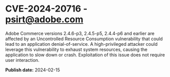 # CVE-2024-20716 - psirt@adobe.com

Adobe Commerce versions 2.4.6-p3, 2.4.5-p5, 2.4.4-p6 and earlier are affected by an Uncontrolled Resource Consumption vulnerability that could lead to an application denial-of-service. A high-privileged attacker could leverage this vulnerability to exhaust system resources, causing the application to slow down or crash. Exploitation of this issue does not require user interaction.

**Publish date:** 2024-02-15
